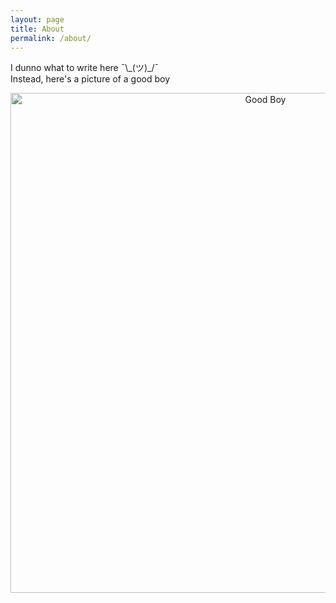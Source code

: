 ```yaml
---
layout: page
title: About
permalink: /about/
---
```


I dunno what to write here ¯\\\_(ツ)_/¯
<br/>
Instead, here's a picture of a good boy
<p align="center">
<img src="{{ site.url }}/images/about/good-boy.png" alt="Good Boy" width="800"/>
</p>

